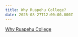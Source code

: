 ```yaml
---
title: Why Ruapehu College?
date: 2025-08-27T12:00:00.000Z
---
```

[Why Ruapehu College](http://c1940652.r52.cf0.rackcdn.com/5b038585b8d39a7499001f7f/Why-Ruapehu-College.pdf)
